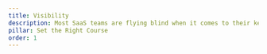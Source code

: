 ```yaml
---
title: Visibility
description: Most SaaS teams are flying blind when it comes to their key Product, Tech, and Data functions. We can help teams and leadership shine a light in a way that everyone can understand.
pillar: Set the Right Course
order: 1
---
```

